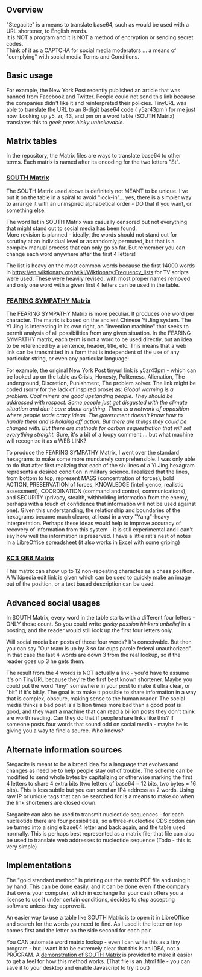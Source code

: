 <!--
**Stegacite/stegacite** is a ✨ _special_ ✨ repository because its `README.md` (this file) appears on your GitHub profile. -->

## Overview ##
"Stegacite" is a means to translate base64, such as would be used with a URL shortener, to English words.  
It is NOT a program and it is NOT a method of encryption or sending secret codes.  
Think of it as a CAPTCHA for social media moderators ... a means of "complying" with social media Terms and Conditions.

## Basic usage ##
For example, the New York Post recently published an article that was banned from Facebook and Twitter.
People could not send this link because the companies didn't like it and reinterpreted their policies.
TinyURL was able to translate the URL to an 8-digit base64 code ( y5zr43pm ) for me just now.
Looking up y5, zr, 43, and pm on a word table (SOUTH Matrix) translates this to _geek pass hinky unbelievable_.

## Matrix tables ##
In the repository, the Matrix files are ways to translate base64 to other terms.  Each matrix is named after its encoding for the two letters "St".

### [SOUTH Matrix](https://github.com/Stegacite/stegacite/blob/main/SOUTH%20Matrix%20v0-2.pdf) ###
The SOUTH Matrix used above is definitely not MEANT to be unique.  I've put it on the table in a spiral to avoid "lock-in"...
yes, there is a simpler way to arrange it with an uninspired alphabetical order - DO that if you want, or something else.

The word list in SOUTH Matrix was casually censored but not everything that might stand out to social media has been found.  
More revision is planned - ideally, the words should not stand out for scrutiny at an individual level or as randomly permuted,
but that is a complex manual process that can only go so far.  But remember you can change each word anywhere after the first 4 letters!

The list is heavy on the most common words because the first 14000 words in https://en.wiktionary.org/wiki/Wiktionary:Frequency_lists
for TV scripts were used.  These were heavily revised, with most proper names removed and only one word with a given first 4 letters
can be used in the table.

### [FEARING SYMPATHY Matrix](https://github.com/Stegacite/stegacite/blob/main/FEARING%20SYMPATHY%20Matrix.pdf) ###
The FEARING SYMPATHY Matrix is more peculiar.  It produces one word per character.  The matrix is based on the ancient Chinese Yi Jing system.
The Yi Jing is interesting in its own right, an "invention machine" that seeks to permit analysis of all possibilities from any given situation.
In the FEARING SYMPATHY matrix, each term is not a word to be used directly, but an idea to be referenced by a sentence, header, title, etc.
This means that a web link can be transmitted in a form that is independent of the use of any particular string, or even any particular language!

For example, the original New York Post tinyurl link is y5zr43pm - which can be looked up on the table as Crisis, Honesty, Politeness, Alienation,
The underground, Discretion, Punishment, The problem solver.  The link might be coded (sorry for the lack of inspired prose) as:
_Global warming is a problem.  Coal miners are good upstanding people.  They should be addressed with respect.  Some people just get disgusted with the climate situation and don't care about anything.  There is a network of opposition where people trade crazy ideas.  The government doesn't know how to handle them and is holding off action.  But there are things they could be charged with.  But there are methods for carbon sequestration that will set everything straight._
Sure, it's a bit of a loopy comment ... but what machine will recognize it as a WEB LINK? 

To produce the FEARING SYMPATHY Matrix, I went over the standard hexagrams to make some more mundanely comprehensible.  I was only able to do that
after first realizing that each of the six lines of a Yi Jing hexagram represents a desired condition in military science.  I realized that the lines,
from bottom to top, represent MASS (concentration of forces), bold ACTION, PRESERVATION of forces, KNOWLEDGE (intelligence, realistic assessment),
COORDINATION (command and control, communications), and SECURITY (privacy, stealth, withholding information from the enemy, perhaps with a touch of confidence
that information will not be used against one).  Given this understanding, the relationship and boundaries of the hexagrams became much clearer, at least in a
very "Yang"-heavy interpretation.  Perhaps these ideas would help to improve accuracy of recovery of information from this system - it is still experimental and
I can't say how well the information is preserved.  I have a little rat's nest of notes in a [LibreOffice spreadsheet](https://github.com/Stegacite/stegacite/blob/main/FEARING%20SYMPATHY%20Matrix%20with%20lengthy%20notes%20on%20derivation.ods) (it also works in Excel with some griping)

### [KC3 QB6 Matrix](https://github.com/Stegacite/stegacite/blob/main/KC3%20QF6%20Matrix.pdf) ###
This matrix can show up to 12 non-repeating charactes as a chess position.  A Wikipedia edit link is given which can be used to quickly make an image out of the position, or a text based description can be used.

## Advanced social usages ##
In SOUTH Matrix, every word in the table starts with a different four letters - ONLY those count.
So you could write _geeky passion hinkers unbelief_ in a posting, and the reader would still look up the first four letters only.

Will social media ban posts of those four words?  It's conceivable.
But then you can say "Our team is up by 3 so far cups parole federal unauthorized".
In that case the last 4 words are down 3 from the real lookup, so if the reader goes up 3 he gets them.

The result from the 4 words is NOT actually a link - you'd have to assume it's on TinyURL because they're the first best known shortener.
Maybe you could put the word "tiny" somewhere in your post to make it ultra clear, or "bit" if it's bit.ly.
The goal is to make it possible to share information in a way that is complex, obscure, making sense to the human reader.
The social media thinks a bad post is a billion times more bad than a good post is good, and they want a machine
that can read a billion posts they don't think are worth reading.  Can they do that if people share links like this?
If someone posts four words that sound odd on social media - maybe he is giving you a way to find a source.  Who knows?

## Alternate information sources ##
Stegacite is meant to be a broad idea for a language that evolves and changes as need be to help people stay out of trouble.
The scheme can be modified to send whole bytes by capitalizing or otherwise marking the first 4 letters to share 4 extra bits
(two letters of base64 = 12 bits, two bytes = 16 bits).  This is less subtle but you can send an IP4 address as 2 words.
Using raw IP or unique tags that can be searched for is a means to make do when the link shorteners are closed down.

Stegacite can also be used to transmit nucleotide sequences - for each nucleotide there are four possibilities, so a three-nucleotide CDS codon can
be turned into a single base64 letter and back again, and the table used normally.  This is perhaps best represented as a matrix file; that file can also
be used to translate web addresses to nucleotide sequence (Todo - this is very simple)

## Implementations ##
The "gold standard method" is printing out the matrix PDF file and using it by hand.  This can be done easily, and it can be done even if the company that owns
your computer, which in exchange for your cash offers you a license to use it under certain conditions, decides to stop accepting software unless they approve it.

An easier way to use a table like SOUTH Matrix is to open it in LibreOffice and search for the words you need to find.
As I used it the letter on top comes first and the letter on the side second for each pair.

You CAN automate word matrix lookup - even I can write this as a tiny program - but I want it to be extremely clear that this is an IDEA, not a PROGRAM.
A [demonstration of SOUTH Matrix](https://github.com/Stegacite/stegacite/blob/main/SOUTH%20Matrix%20illustration%20v0-2.html) is provided to make it easier to get a feel
for how this method works.  (That file is an .html file - you can save it to your desktop and enable Javascript to try it out)
